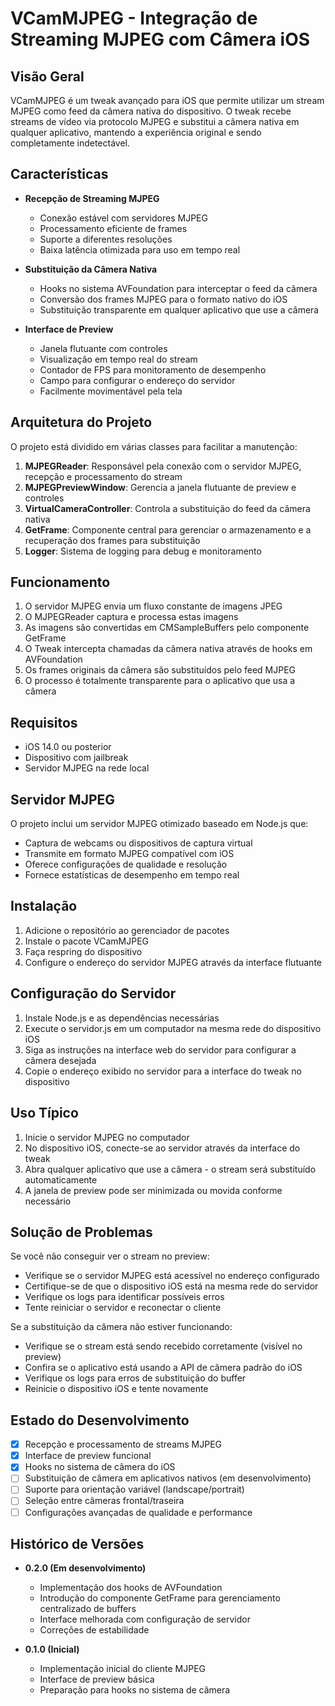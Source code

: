 # VCamMJPEG - Integração de Streaming MJPEG com Câmera iOS

## Visão Geral
VCamMJPEG é um tweak avançado para iOS que permite utilizar um stream MJPEG como feed da câmera nativa do dispositivo. O tweak recebe streams de vídeo via protocolo MJPEG e substitui a câmera nativa em qualquer aplicativo, mantendo a experiência original e sendo completamente indetectável.

## Características
- **Recepção de Streaming MJPEG**
  - Conexão estável com servidores MJPEG
  - Processamento eficiente de frames
  - Suporte a diferentes resoluções
  - Baixa latência otimizada para uso em tempo real

- **Substituição da Câmera Nativa**
  - Hooks no sistema AVFoundation para interceptar o feed da câmera
  - Conversão dos frames MJPEG para o formato nativo do iOS
  - Substituição transparente em qualquer aplicativo que use a câmera

- **Interface de Preview**
  - Janela flutuante com controles
  - Visualização em tempo real do stream
  - Contador de FPS para monitoramento de desempenho
  - Campo para configurar o endereço do servidor
  - Facilmente movimentável pela tela

## Arquitetura do Projeto
O projeto está dividido em várias classes para facilitar a manutenção:

1. **MJPEGReader**: Responsável pela conexão com o servidor MJPEG, recepção e processamento do stream
2. **MJPEGPreviewWindow**: Gerencia a janela flutuante de preview e controles
3. **VirtualCameraController**: Controla a substituição do feed da câmera nativa
4. **GetFrame**: Componente central para gerenciar o armazenamento e a recuperação dos frames para substituição
5. **Logger**: Sistema de logging para debug e monitoramento

## Funcionamento
1. O servidor MJPEG envia um fluxo constante de imagens JPEG
2. O MJPEGReader captura e processa estas imagens
3. As imagens são convertidas em CMSampleBuffers pelo componente GetFrame
4. O Tweak intercepta chamadas da câmera nativa através de hooks em AVFoundation
5. Os frames originais da câmera são substituídos pelo feed MJPEG
6. O processo é totalmente transparente para o aplicativo que usa a câmera

## Requisitos
- iOS 14.0 ou posterior
- Dispositivo com jailbreak
- Servidor MJPEG na rede local

## Servidor MJPEG
O projeto inclui um servidor MJPEG otimizado baseado em Node.js que:
- Captura de webcams ou dispositivos de captura virtual
- Transmite em formato MJPEG compatível com iOS
- Oferece configurações de qualidade e resolução
- Fornece estatísticas de desempenho em tempo real

## Instalação
1. Adicione o repositório ao gerenciador de pacotes
2. Instale o pacote VCamMJPEG
3. Faça respring do dispositivo
4. Configure o endereço do servidor MJPEG através da interface flutuante

## Configuração do Servidor
1. Instale Node.js e as dependências necessárias
2. Execute o servidor.js em um computador na mesma rede do dispositivo iOS
3. Siga as instruções na interface web do servidor para configurar a câmera desejada
4. Copie o endereço exibido no servidor para a interface do tweak no dispositivo

## Uso Típico
1. Inicie o servidor MJPEG no computador
2. No dispositivo iOS, conecte-se ao servidor através da interface do tweak
3. Abra qualquer aplicativo que use a câmera - o stream será substituído automaticamente
4. A janela de preview pode ser minimizada ou movida conforme necessário

## Solução de Problemas
Se você não conseguir ver o stream no preview:
- Verifique se o servidor MJPEG está acessível no endereço configurado
- Certifique-se de que o dispositivo iOS está na mesma rede do servidor
- Verifique os logs para identificar possíveis erros
- Tente reiniciar o servidor e reconectar o cliente

Se a substituição da câmera não estiver funcionando:
- Verifique se o stream está sendo recebido corretamente (visível no preview)
- Confira se o aplicativo está usando a API de câmera padrão do iOS
- Verifique os logs para erros de substituição do buffer
- Reinicie o dispositivo iOS e tente novamente

## Estado do Desenvolvimento
- [x] Recepção e processamento de streams MJPEG
- [x] Interface de preview funcional
- [x] Hooks no sistema de câmera do iOS
- [ ] Substituição de câmera em aplicativos nativos (em desenvolvimento)
- [ ] Suporte para orientação variável (landscape/portrait)
- [ ] Seleção entre câmeras frontal/traseira
- [ ] Configurações avançadas de qualidade e performance

## Histórico de Versões
- **0.2.0 (Em desenvolvimento)**
  - Implementação dos hooks de AVFoundation
  - Introdução do componente GetFrame para gerenciamento centralizado de buffers
  - Interface melhorada com configuração de servidor
  - Correções de estabilidade

- **0.1.0 (Inicial)**
  - Implementação inicial do cliente MJPEG
  - Interface de preview básica
  - Preparação para hooks no sistema de câmera
